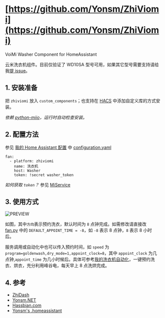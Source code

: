 # [https://github.com/Yonsm/ZhiViomi](https://github.com/Yonsm/ZhiViomi)

VoiMi Washer Component for HomeAssistant

云米洗衣机组件。目前仅验证了 WD10SA 型号可用，如果其它型号需要支持请给我[提 issue](https://github.com/Yonsm/ZhiViomi/issues)。

## 1. 安装准备

把 `zhiviomi` 放入 `custom_components`；也支持在 [HACS](https://hacs.xyz/) 中添加自定义库的方式安装。

_依赖 [python-miio](https://github.com/rytilahti/python-miio)，运行时自动检查安装。_

## 2. 配置方法

参见 [我的 Home Assistant 配置](https://github.com/Yonsm/.homeassistant) 中 [configuration.yaml](https://github.com/Yonsm/.homeassistant/blob/main/configuration.yaml)

```
fan:
  - platform: zhiviomi
    name: 洗衣机
    host: Washer
    token: !secret washer_token
```

_如何获取 `token`？_ 参见 [MiService](https://github.com/Yonsm/MiService)

## 3. 使用方式

![PREVIEW](https://github.com/Yonsm/ZhiViomi/blob/main/PREVIEW.png)

如图，其中`方向`表示预约洗衣，默认时间为 `8` 点钟完成。如需修改请直接改 [fan.py](https://github.com/Yonsm/ZhiViomi/blob/main/custom_components/zhiviomi/fan.py) 中的 `DEFAULT_APPOINT_TIME = -8`，如 `-8` 表示 8 点钟，`8` 表示 8 小时后。

服务调用或自动化中也可以传入预约时间，如 `speed` 为 `program=goldenwash,dry_mode=1,appoint_clock=8`，其中 `appoint_clock` 为几点钟,`appoint_time` 为几小时候后。具体可参考[我的洗衣机自动化](https://github.com/Yonsm/.homeassistant/blob/main/automations/washer.yaml)，一键预约洗衣、烘衣，充分利用峰谷电，每天早上 8 点洗烘完成。

## 4. 参考

- [ZhiDash](https://github.com/Yonsm/ZhiDash)
- [Yonsm.NET](https://yonsm.github.io)
- [Hassbian.com](https://bbs.hassbian.com/thread-12335-1-1.html)
- [Yonsm's .homeassistant](https://github.com/Yonsm/.homeassistant)
